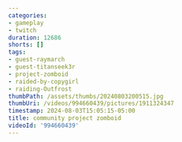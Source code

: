 ```yaml
---
categories:
- gameplay
- twitch
duration: 12686
shorts: []
tags:
- guest-raymarch
- guest-titanseek3r
- project-zomboid
- raided-by-copygirl
- raiding-Outfrost
thumbPath: /assets/thumbs/20240803200515.jpg
thumbUri: /videos/994660439/pictures/1911324347
timestamp: 2024-08-03T15:05:15-05:00
title: community project zomboid
videoId: '994660439'
---
```

